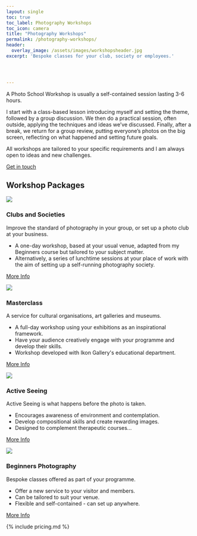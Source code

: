 ```yaml
---
layout: single
toc: true
toc_label: Photography Workshops
toc_icon: camera
title: "Photography Workshops"
permalink: /photography-workshops/
header:
  overlay_image: /assets/images/workshopsheader.jpg
excerpt: 'Bespoke classes for your club, society or employees.'




---
```



A Photo School Workshop is usually a self-contained session lasting 3-6 hours.

I start with a class-based lesson introducing myself and setting the theme, followed by a group discussion. We then do a practical session, often outside, applying the techniques and ideas we’ve discussed. Finally, after a break, we return for a group review, putting everyone’s photos on the big screen, reflecting on what happened and setting future goals.

All workshops are tailored to your specific requirements and I am always open to ideas and new challenges.

<a href="/contact/" class="btn btn--primary">Get in touch</a>

## Workshop Packages

 
![](http://i0.wp.com/www.photo-school.co.uk/wp-content/uploads/sites/13/2015/09/Horse-Photography-Workshop-07-1080x675.jpg)
  
### Clubs and Societies

Improve the standard of photography in your group, or set up a photo club at your business.

- A one-day workshop, based at your usual venue, adapted from my Beginners course but tailored to your subject matter.
- Alternatively, a series of lunchtime sessions at your place of work with the aim of setting up a self-running photography society.

<a href="/photography-workshops/workshops-for-clubs-and-societies/" class="btn btn--primary">More Info</a>
 
![](http://i1.wp.com/www.photo-school.co.uk/wp-content/uploads/sites/13/2013/08/3-1080x675.jpg)
  
### Masterclass

A service for cultural organisations, art galleries and museums.

- A full-day workshop using your exhibitions as an inspirational framework.
- Have your audience creatively engage with your programme and develop their skills.
- Workshop developed with Ikon Gallery's educational department.

<a href="/photography-workshops/photography-masterclasses/" class="btn btn--primary">More Info</a>

 
![](http://i1.wp.com/www.photo-school.co.uk/wp-content/uploads/sites/13/2014/03/Photo-School-shooting-the-pub-tiles-1080x675.jpg)
  
### Active Seeing

Active Seeing is what happens before the photo is taken.

- Encourages awareness of environment and contemplation.
- Develop compositional skills and create rewarding images.
- Designed to complement therapeutic courses...

<a href="/photography-workshops/active-seeing-workshops/" class="btn btn--primary">More Info</a>
 
![](http://i1.wp.com/www.photo-school.co.uk/wp-content/uploads/sites/13/2015/09/7676338394_0b52cb56dc_o-copy-1080x675.jpg)
  
### Beginners Photography

Bespoke classes offered as part of your programme.

- Offer a new service to your visitor and members.
- Can be tailored to suit your venue.
- Flexible and self-contained - can set up anywhere.

<a href="/beginners-photography/" class="btn btn--primary">More Info</a>


{% include pricing.md %}